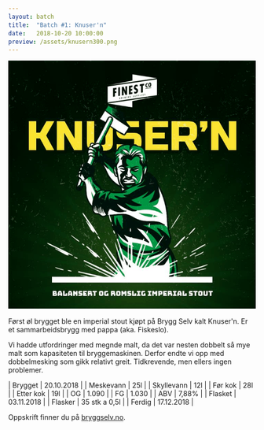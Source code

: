 ```yaml
---
layout: batch
title:  "Batch #1: Knuser'n"
date:   2018-10-20 10:00:00
preview: /assets/knusern300.png
---
```


![Bilde fra Byggselv.no](/assets/knusern.png)

Først øl brygget ble en imperial stout kjøpt på Brygg Selv kalt Knuser'n. Er et sammarbeidsbrygg med pappa (aka. Fiskeslo).

Vi hadde utfordringer med megnde malt, da det var nesten dobbelt så mye malt som kapasiteten til bryggemaskinen. Derfor endte vi opp med dobbelmesking som gikk relativt greit. Tidkrevende, men ellers ingen problemer.


| Brygget    | 20.10.2018    |
| Meskevann  | 25l           |
| Skyllevann | 12l           |
| Før kok    | 28l           |
| Etter kok  | 19l           |
| OG         | 1.090         |
| FG         | 1.030         |
| ABV        | 7,88%         |
| Flasket    | 03.11.2018    |
| Flasker    | 35 stk a 0,5l |
| Ferdig     | 17.12.2018    |

Oppskrift finner du på [bryggselv.no](https://www.bryggselv.no/finest/105063/knuser-n-imperial-stout-allgrain-%C3%B8lsett-20-liter).
